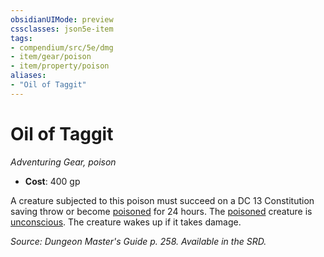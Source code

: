 ```yaml
---
obsidianUIMode: preview
cssclasses: json5e-item
tags:
- compendium/src/5e/dmg
- item/gear/poison
- item/property/poison
aliases: 
- "Oil of Taggit"
---
```

# Oil of Taggit
*Adventuring Gear, poison*  

- **Cost**: 400 gp

A creature subjected to this poison must succeed on a DC 13 Constitution saving throw or become [poisoned](2.%20GM%20Tools/Misc%20DND%20Handbook/compendium/rules/conditions.md#poisoned) for 24 hours. The [poisoned](2.%20GM%20Tools/Misc%20DND%20Handbook/compendium/rules/conditions.md#poisoned) creature is [unconscious](2.%20GM%20Tools/Misc%20DND%20Handbook/compendium/rules/conditions.md#unconscious). The creature wakes up if it takes damage.

*Source: Dungeon Master's Guide p. 258. Available in the SRD.*
